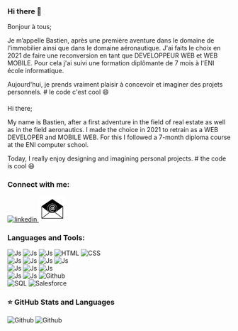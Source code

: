 ### Hi there 👋

Bonjour à tous; 

Je m’appelle Bastien, après une première aventure dans le domaine de l'immobilier ainsi que dans le domaine
aéronautique. J'ai faits le choix en 2021 de faire une reconversion en tant que DEVELOPPEUR WEB et WEB MOBILE.
Pour cela j'ai suivi une formation diplômante de 7 mois à l'ENI école informatique.

Aujourd'hui, je prends vraiment plaisir à concevoir et imaginer des projets personnels. # le code c'est cool 😄

####

Hi there;

My name is Bastien, after a first adventure in the field of real estate as well as in the field
aeronautics. I made the choice in 2021 to retrain as a WEB DEVELOPER and MOBILE WEB.
For this I followed a 7-month diploma course at the ENI computer school.

Today, I really enjoy designing and imagining personal projects. # the code is cool 😄

<!--
**Bloublu/Bloublu** is a ✨ _special_ ✨ repository because its `README.md` (this file) appears on your GitHub profile.

Here are some ideas to get you started:

- 🔭 I’m currently working on ...
- 🌱 I’m currently learning ...
- 👯 I’m looking to collaborate on ...
- 🤔 I’m looking for help with ...
- 💬 Ask me about ...
- 📫 How to reach me: ...
- 😄 Pronouns: ...
- ⚡ Fun fact: ...
-->

### Connect with me:
   <a href= "https://www.linkedin.com/in/bastien-bénariac" target="_blank"> 
      <img width="60"
         alt="linkedin"
         src="https://cdn.jsdelivr.net/gh/devicons/devicon/icons/linkedin/linkedin-original.svg"/>
   </a>
   <a href="mailto:bastien.benariac@gmail.com">
      <img width="60" 
         alt="email"
         src="./images/email.png"/>
   </a>

   

### Languages and Tools:
<div>
   <img alt="Js" width="40px" src="https://www.svgrepo.com/show/303388/java-4-logo.svg"/>
   <img alt="Js" width="40px" src="https://cdn-icons-png.flaticon.com/512/5968/5968381.png"/>
   <img alt="Js" width="40px" src="https://cdn.jsdelivr.net/gh/devicons/devicon/icons/javascript/javascript-original.svg"/>
   <img alt="HTML" width="40px" src="https://cdn.jsdelivr.net/gh/devicons/devicon/icons/html5/html5-original-wordmark.svg"/>
   <img alt="CSS" width="40px" src="https://cdn.jsdelivr.net/gh/devicons/devicon/icons/css3/css3-original-wordmark.svg"/>
</div>
<div>
   <img alt="Js" width="40px" src="https://e7.pngegg.com/pngimages/931/804/png-clipart-spring-framework-software-framework-java-application-framework-web-framework-java-leaf-text-thumbnail.png"/>
   <img alt="Js" width="40px" src="https://static-00.iconduck.com/assets.00/angular-icon-2048x2048-24b236vf.png"/>
   <img alt="Js" width="40px" src="https://static-00.iconduck.com/assets.00/vue-js-icon-2048x1766-btrgkrhi.png"/>
   <img alt="Js" width="40px" src="https://uxwing.com/wp-content/themes/uxwing/download/brands-and-social-media/ionic-icon.png"/>
</div>
<div>
   <img alt="Js" width="40px" src="https://upload.wikimedia.org/wikipedia/commons/thumb/9/9a/Visual_Studio_Code_1.35_icon.svg/768px-Visual_Studio_Code_1.35_icon.svg.png"/>
   <img alt="Js" width="40px" src="https://upload.wikimedia.org/wikipedia/commons/thumb/9/9c/IntelliJ_IDEA_Icon.svg/800px-IntelliJ_IDEA_Icon.svg.png"/>
   <img alt="Js" width="40px" src="https://upload.wikimedia.org/wikipedia/commons/thumb/c/c1/Android_Studio_icon_%282023%29.svg/2048px-Android_Studio_icon_%282023%29.svg.png"/>
</div>
<div>
   <img alt="Js" width="40px" src="https://upload.wikimedia.org/wikipedia/commons/thumb/3/3f/Git_icon.svg/2048px-Git_icon.svg.png"/>
   <img alt="Js" width="40px" src="https://img.icons8.com/?size=512&id=34886&format=png"/>
   <img alt="Github" width="40px" src="https://cdn.jsdelivr.net/gh/devicons/devicon/icons/github/github-original.svg"/>
</div>
<div>
   <img alt="SQL" width="40px" src="https://cdn-icons-png.flaticon.com/512/5968/5968342.png"/>
   <img alt="Salesforce" width="40px" src="https://banner2.cleanpng.com/20180824/ktx/kisspng-mysql-workbench-computer-icons-logo-portable-netwo-thezedt-tech-tips-and-random-thoughts-1713949532588.webp"/>
</div>



### ⭐ GitHub Stats and Languages
<div>
<img alt="Github" width="52%" src="https://github-readme-stats.vercel.app/api?username=Bloublu&show_icons=true&theme=dark"/>

<img alt="Github" width="43%" src="https://github-readme-stats.vercel.app/api/top-langs/?username=Bloublu&layout=compact"/>
</div>

<!-- mise en commentaire des liens pour stats github et stats languagues car mise en place via balise img au dessus
lien pour stats github: 

![Bloublu GitHub Stats](https://github-readme-stats.vercel.app/api?username=Bloublu&show_icons=true&theme=dark)

liens pour stats languages: 

[![Top Langs](https://github-readme-stats.vercel.app/api/top-langs/?username=Bloublu&layout=compact)](https://github-readme-stats.vercel.app/api/top-langs/?username=Bloublu)
-->

